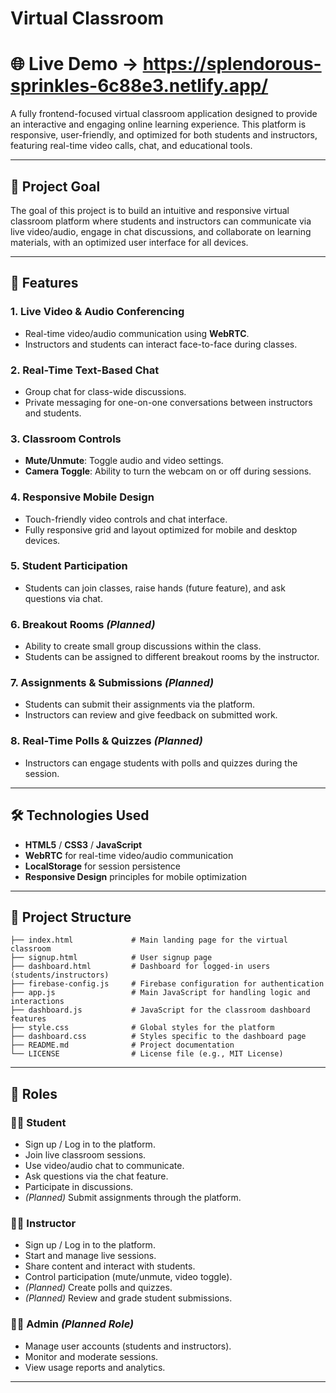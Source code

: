 # Virtual Classroom
# 🌐 Live Demo → https://splendorous-sprinkles-6c88e3.netlify.app/

A fully frontend-focused virtual classroom application designed to provide an interactive and engaging online learning experience. This platform is responsive, user-friendly, and optimized for both students and instructors, featuring real-time video calls, chat, and educational tools.

---

## 🚀 Project Goal

The goal of this project is to build an intuitive and responsive virtual classroom platform where students and instructors can communicate via live video/audio, engage in chat discussions, and collaborate on learning materials, with an optimized user interface for all devices.

---

## 🌟 Features

### 1. **Live Video & Audio Conferencing**
- Real-time video/audio communication using **WebRTC**.
- Instructors and students can interact face-to-face during classes.

### 2. **Real-Time Text-Based Chat**
- Group chat for class-wide discussions.
- Private messaging for one-on-one conversations between instructors and students.

### 3. **Classroom Controls**
- **Mute/Unmute**: Toggle audio and video settings.
- **Camera Toggle**: Ability to turn the webcam on or off during sessions.

### 4. **Responsive Mobile Design**
- Touch-friendly video controls and chat interface.
- Fully responsive grid and layout optimized for mobile and desktop devices.

### 5. **Student Participation**
- Students can join classes, raise hands (future feature), and ask questions via chat.

### 6. **Breakout Rooms** *(Planned)*
- Ability to create small group discussions within the class.
- Students can be assigned to different breakout rooms by the instructor.

### 7. **Assignments & Submissions** *(Planned)*
- Students can submit their assignments via the platform.
- Instructors can review and give feedback on submitted work.

### 8. **Real-Time Polls & Quizzes** *(Planned)*
- Instructors can engage students with polls and quizzes during the session.

---

## 🛠️ Technologies Used

- **HTML5** / **CSS3** / **JavaScript**
- **WebRTC** for real-time video/audio communication
- **LocalStorage** for session persistence
- **Responsive Design** principles for mobile optimization

---

## 📁 Project Structure

```plaintext
├── index.html             # Main landing page for the virtual classroom
├── signup.html            # User signup page
├── dashboard.html         # Dashboard for logged-in users (students/instructors)
├── firebase-config.js     # Firebase configuration for authentication
├── app.js                 # Main JavaScript for handling logic and interactions
├── dashboard.js           # JavaScript for the classroom dashboard features
├── style.css              # Global styles for the platform
├── dashboard.css          # Styles specific to the dashboard page
├── README.md              # Project documentation
└── LICENSE                # License file (e.g., MIT License)
```

---

## 👥 Roles

### 🧑‍🎓 Student
- Sign up / Log in to the platform.
- Join live classroom sessions.
- Use video/audio chat to communicate.
- Ask questions via the chat feature.
- Participate in discussions.
- *(Planned)* Submit assignments through the platform.

### 👩‍🏫 Instructor
- Sign up / Log in to the platform.
- Start and manage live sessions.
- Share content and interact with students.
- Control participation (mute/unmute, video toggle).
- *(Planned)* Create polls and quizzes.
- *(Planned)* Review and grade student submissions.

### 👨‍💼 Admin *(Planned Role)*
- Manage user accounts (students and instructors).
- Monitor and moderate sessions.
- View usage reports and analytics.

---

